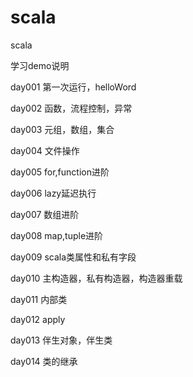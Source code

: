 # scala
scala

学习demo说明

day001 第一次运行，helloWord

day002 函数，流程控制，异常

day003 元组，数组，集合

day004 文件操作

day005 for,function进阶

day006 lazy延迟执行

day007 数组进阶

day008 map,tuple进阶

day009 scala类属性和私有字段

day010 主构造器，私有构造器，构造器重载

day011 内部类

day012 apply

day013 伴生对象，伴生类

day014 类的继承